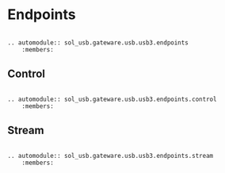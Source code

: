 # Endpoints

```{eval-rst}

.. automodule:: sol_usb.gateware.usb.usb3.endpoints
	:members:

```

## Control

```{eval-rst}

.. automodule:: sol_usb.gateware.usb.usb3.endpoints.control
	:members:

```

## Stream

```{eval-rst}

.. automodule:: sol_usb.gateware.usb.usb3.endpoints.stream
	:members:

```
